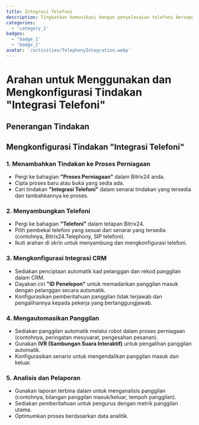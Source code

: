 ```yaml
---
title: Integrasi Telefoni
description: Tingkatkan komunikasi dengan penyelesaian telefoni bersepadu.
categories: 
  - 'category_1'
badges:
  - 'badge_1'
  - 'badge_2'
avatar: '/activities/TelephonyIntegration.webp'
---
```


# Arahan untuk Menggunakan dan Mengkonfigurasi Tindakan "Integrasi Telefoni"

## Penerangan Tindakan

## **Mengkonfigurasi Tindakan "Integrasi Telefoni"**

### 1. Menambahkan Tindakan ke Proses Perniagaan
- Pergi ke bahagian **"Proses Perniagaan"** dalam Bitrix24 anda.
- Cipta proses baru atau buka yang sedia ada.
- Cari tindakan **"Integrasi Telefoni"** dalam senarai tindakan yang tersedia dan tambahkannya ke proses.

### 2. Menyambungkan Telefoni
- Pergi ke bahagian **"Telefoni"** dalam tetapan Bitrix24.
- Pilih pembekal telefoni yang sesuai dari senarai yang tersedia (contohnya, Bitrix24.Telephony, SIP telefoni).
- Ikuti arahan di skrin untuk menyambung dan mengkonfigurasi telefoni.

### 3. Mengkonfigurasi Integrasi CRM
- Sediakan penciptaan automatik kad pelanggan dan rekod panggilan dalam CRM.
- Dayakan ciri **"ID Penelepon"** untuk memadankan panggilan masuk dengan pelanggan secara automatik.
- Konfigurasikan pemberitahuan panggilan tidak terjawab dan pengalihannya kepada pekerja yang bertanggungjawab.

### 4. Mengautomasikan Panggilan
- Sediakan panggilan automatik melalui robot dalam proses perniagaan (contohnya, peringatan mesyuarat, pengesahan pesanan).
- Gunakan **IVR (Sambungan Suara Interaktif)** untuk pengalihan panggilan automatik.
- Konfigurasikan senario untuk mengendalikan panggilan masuk dan keluar.

### 5. Analisis dan Pelaporan
- Gunakan laporan terbina dalam untuk menganalisis panggilan (contohnya, bilangan panggilan masuk/keluar, tempoh panggilan).
- Sediakan pemberitahuan untuk pengurus dengan metrik panggilan utama.
- Optimumkan proses berdasarkan data analitik.